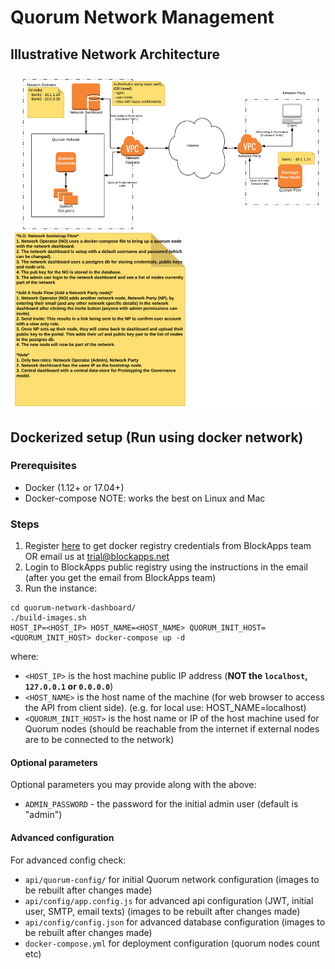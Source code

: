 # Quorum Network Management

## Illustrative Network Architecture
![Network Management Architecture](SampleNetworkArchitecture.png?raw=true "SampleNetworkArchitecture")


## Dockerized setup (Run using docker network)

### Prerequisites

 - Docker (1.12+ or 17.04+)
 - Docker-compose
 NOTE: works the best on Linux and Mac

### Steps

1. Register [here](http://developers.blockapps.net/trial) to get docker registry credentials from BlockApps team OR email us at trial@blockapps.net
2. Login to BlockApps public registry using the instructions in the email (after you get the email from BlockApps team)
3. Run the instance:
 ```
 cd quorum-network-dashboard/
 ./build-images.sh
 HOST_IP=<HOST_IP> HOST_NAME=<HOST_NAME> QUORUM_INIT_HOST=<QUORUM_INIT_HOST> docker-compose up -d
 ```
 where:
 - `<HOST_IP>` is the host machine public IP address (**NOT the `localhost`, `127.0.0.1` or `0.0.0.0`**)
 - `<HOST_NAME>` is the host name of the machine (for web browser to access the API from client side). (e.g. for local use: HOST_NAME=localhost)
 - `<QUORUM_INIT_HOST>` is the host name or IP of the host machine used for Quorum nodes (should be reachable from the internet if external nodes are to be connected to the network)

#### Optional parameters

Optional parameters you may provide along with the above:
 - `ADMIN_PASSWORD` - the password for the initial admin user (default is "admin")

#### Advanced configuration

For advanced config check:
 - `api/quorum-config/` for initial Quorum network configuration (images to be rebuilt after changes made)
 - `api/config/app.config.js` for advanced api configuration (JWT, initial user, SMTP, email texts) (images to be rebuilt after changes made)
 - `api/config/config.json`  for advanced database configuration (images to be rebuilt after changes made)
 - `docker-compose.yml` for deployment configuration (quorum nodes count etc)
